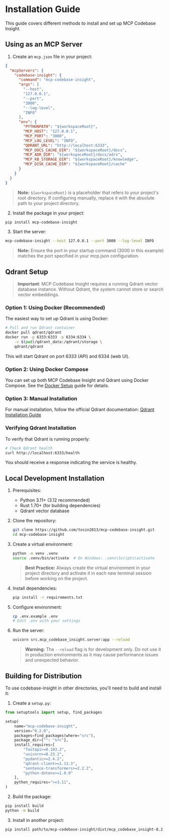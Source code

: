 # Installation Guide

This guide covers different methods to install and set up MCP Codebase Insight.

## Using as an MCP Server

1. Create an `mcp.json` file in your project:
```json
{
  "mcpServers": {
    "codebase-insight": {
      "command": "mcp-codebase-insight",
      "args": [
        "--host",
        "127.0.0.1",
        "--port",
        "3000",
        "--log-level",
        "INFO"
      ],
      "env": {
        "PYTHONPATH": "${workspaceRoot}",
        "MCP_HOST": "127.0.0.1",
        "MCP_PORT": "3000",
        "MCP_LOG_LEVEL": "INFO",
        "QDRANT_URL": "http://localhost:6333",
        "MCP_DOCS_CACHE_DIR": "${workspaceRoot}/docs",
        "MCP_ADR_DIR": "${workspaceRoot}/docs/adrs",
        "MCP_KB_STORAGE_DIR": "${workspaceRoot}/knowledge",
        "MCP_DISK_CACHE_DIR": "${workspaceRoot}/cache"
      }
    }
  }
}
```

> **Note:** `${workspaceRoot}` is a placeholder that refers to your project's root directory. If configuring manually, replace it with the absolute path to your project directory.

2. Install the package in your project:
```bash
pip install mcp-codebase-insight
```

3. Start the server:
```bash
mcp-codebase-insight --host 127.0.0.1 --port 3000 --log-level INFO
```

> **Note:** Ensure the port in your startup command (3000 in this example) matches the port specified in your mcp.json configuration.

## Qdrant Setup

> **Important**: MCP Codebase Insight requires a running Qdrant vector database instance. Without Qdrant, the system cannot store or search vector embeddings.

### Option 1: Using Docker (Recommended)

The easiest way to set up Qdrant is using Docker:

```bash
# Pull and run Qdrant container
docker pull qdrant/qdrant
docker run -p 6333:6333 -p 6334:6334 \
    -v $(pwd)/qdrant_data:/qdrant/storage \
    qdrant/qdrant
```

This will start Qdrant on port 6333 (API) and 6334 (web UI).

### Option 2: Using Docker Compose

You can set up both MCP Codebase Insight and Qdrant using Docker Compose. See the [Docker Setup](./docker-setup.md#using-docker-compose) guide for details.

### Option 3: Manual Installation

For manual installation, follow the official Qdrant documentation:
[Qdrant Installation Guide](https://qdrant.tech/documentation/guides/installation/)

### Verifying Qdrant Installation

To verify that Qdrant is running properly:

```bash
# Check Qdrant health
curl http://localhost:6333/health
```

You should receive a response indicating the service is healthy.

## Local Development Installation

1. Prerequisites:
   - Python 3.11+ (3.12 recommended)
   - Rust 1.70+ (for building dependencies)
   - Qdrant vector database

2. Clone the repository:
   ```bash
   git clone https://github.com/tosin2013/mcp-codebase-insight.git
   cd mcp-codebase-insight
   ```

3. Create a virtual environment:
   ```bash
   python -m venv .venv
   source .venv/bin/activate  # On Windows: .venv\Scripts\activate
   ```

   > **Best Practice:** Always create the virtual environment in your project directory and activate it in each new terminal session before working on the project.

4. Install dependencies:
   ```bash
   pip install -r requirements.txt
   ```

5. Configure environment:
   ```bash
   cp .env.example .env
   # Edit .env with your settings
   ```

6. Run the server:
   ```bash
   uvicorn src.mcp_codebase_insight.server:app --reload
   ```

   > **Warning:** The `--reload` flag is for development only. Do not use it in production environments as it may cause performance issues and unexpected behavior.

## Building for Distribution

To use codebase-insight in other directories, you'll need to build and install it:

1. Create a `setup.py`:
```python
from setuptools import setup, find_packages

setup(
    name="mcp-codebase-insight",
    version="0.2.0",
    packages=find_packages(where="src"),
    package_dir={"": "src"},
    install_requires=[
        "fastapi>=0.103.2",
        "uvicorn>=0.23.2",
        "pydantic>=2.4.2",
        "qdrant-client>=1.13.3",
        "sentence-transformers>=2.2.2",
        "python-dotenv>=1.0.0"
    ],
    python_requires=">=3.11",
)
```

2. Build the package:
```bash
pip install build
python -m build
```

3. Install in another project:
```bash
pip install path/to/mcp-codebase-insight/dist/mcp_codebase_insight-0.2.0.tar.gz
```
